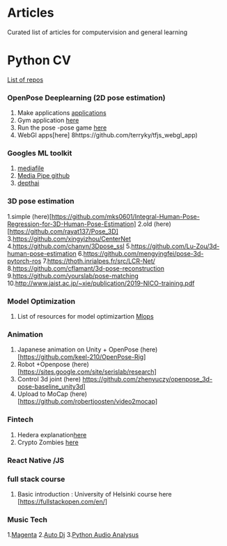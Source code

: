 # Articles
Curated list of articles  for computervision and general learning 

# Python CV 
[List of repos](https://pythonrepo.com/tag/animal-pose-estimation_3)

### OpenPose Deeplearning (2D pose estimation)
1. Make applications [applications](https://medium.com/@sduxbury/how-you-can-build-practical-applications-by-quantifying-observations-from-video-e266b945eea0)
2. Gym application [here](https://github.com/Shaun-Fernandes/AI-Gym-Trainer)
3. Run the pose -pose game [here](https://github.com/ortegatron/twisterpose)
4. WebGl apps[here] 8https://github.com/terryky/tfjs_webgl_app)

### Googles ML toolkit 
1. [mediafile](https://google.github.io/mediapipe/solutions/pose_classification.html)
2. [Media Pipe github](https://github.com/google/mediapipe)
3. [depthai](https://github.com/geaxgx/depthai_blazepose)


### 3D pose estimation 
1.simple (here)[https://github.com/mks0601/Integral-Human-Pose-Regression-for-3D-Human-Pose-Estimation]
2.old (here)[https://github.com/rayat137/Pose_3D]
3.https://github.com/xingyizhou/CenterNet
4.https://github.com/chanyn/3Dpose_ssl
5.https://github.com/Lu-Zou/3d-human-pose-estimation
6.https://github.com/mengyingfei/pose-3d-pytorch-ros
7.https://thoth.inrialpes.fr/src/LCR-Net/
8.https://github.com/cflamant/3d-pose-reconstruction
9.https://github.com/yourslab/pose-matching
10.http://www.jaist.ac.jp/~xie/publication/2019-NICO-training.pdf

### Model Optimization 
1. List of resources for model optimizartion [Mlops](https://github.com/rishabhk108/AdvancedOptML)

### Animation 
1. Japanese animation on Unity + OpenPose (here) [https://github.com/keel-210/OpenPose-Rig]
2. Robot +Openpose (here)[https://sites.google.com/site/serislab/research]
3. Control 3d joint (here) https://github.com/zhenyuczy/openpose_3d-pose-baseline_unity3d]
4. Upload to MoCap (here) [https://github.com/robertjoosten/video2mocap]

### Fintech 
1. Hedera explanation[here](hedera.com)
2. Crypto Zombies [here](https://cryptozombies.io/)

### React Native /JS 

### full stack course 
1. Basic introduction : University of Helsinki course here [https://fullstackopen.com/en/]


### Music Tech 
1.[Magenta](https://sites.research.google/tonetransfer)
2.[Auto Dj](https://github.com/teticio/Deej-A.I.)
3.[Python Audio Analysus](https://github.com/tyiannak/pyAudioAnalysis)
